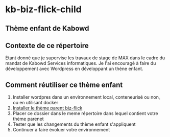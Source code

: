 # kb-biz-flick-child
## Thème enfant de Kabowd

## Contexte de ce répertoire
Étant donné que je supervise les travaux de stage de MAX dans le cadre du mandat de Kabowd Services informatiques. Je l'ai encouragé à faire du développement avec Wordpress en développant un thène enfant.

## Comment réutiliser ce thème enfant
1. Installer wordpres dans un environnement local, conteneurisé ou non, ou en utilisant docker
2. [Installer le thème parent biz-flick](https://wordpress.org/themes/biz-flick/#:~:text=Welcome%20to%20Biz%20Flick%20the%20ultimate%20WordPress%20Full,SEO%20agencies%20looking%20to%20enhance%20their%20online%20presence)
3. Placer ce dossier dans le meme répertoire dans lequel contient votre thème parenet
4. Tester que les changements du thème enfant s'appliquent
5. Continuer à faire évoluer votre environnement

